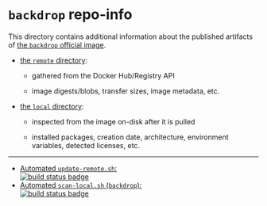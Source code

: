 # `backdrop` repo-info

This directory contains additional information about the published artifacts of [the `backdrop` official image](https://hub.docker.com/_/backdrop/).

-	[the `remote` directory](remote/):

	-	gathered from the Docker Hub/Registry API

	-	image digests/blobs, transfer sizes, image metadata, etc.

-	[the `local` directory](local/):

	-	inspected from the image on-disk after it is pulled

	-	installed packages, creation date, architecture, environment variables, detected licenses, etc.

---

-	[Automated `update-remote.sh`:  
	![build status badge](https://doi-janky.infosiftr.net/job/repo-info/job/remote/badge/icon)](https://doi-janky.infosiftr.net/job/repo-info/job/remote/)
-	[Automated `scan-local.sh` (`backdrop`):  
	![build status badge](https://doi-janky.infosiftr.net/job/repo-info/job/local/job/backdrop/badge/icon)](https://doi-janky.infosiftr.net/job/repo-info/job/local/job/backdrop)
